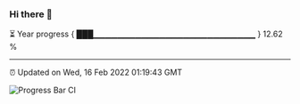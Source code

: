 ### Hi there 👋

⏳ Year progress { ███▁▁▁▁▁▁▁▁▁▁▁▁▁▁▁▁▁▁▁▁▁▁▁▁▁▁▁ } 12.62 %

---

⏰ Updated on Wed, 16 Feb 2022 01:19:43 GMT

![Progress Bar CI](https://github.com/ZhaoGui/ZhaoGui/workflows/Progress%20Bar%20CI/badge.svg)
